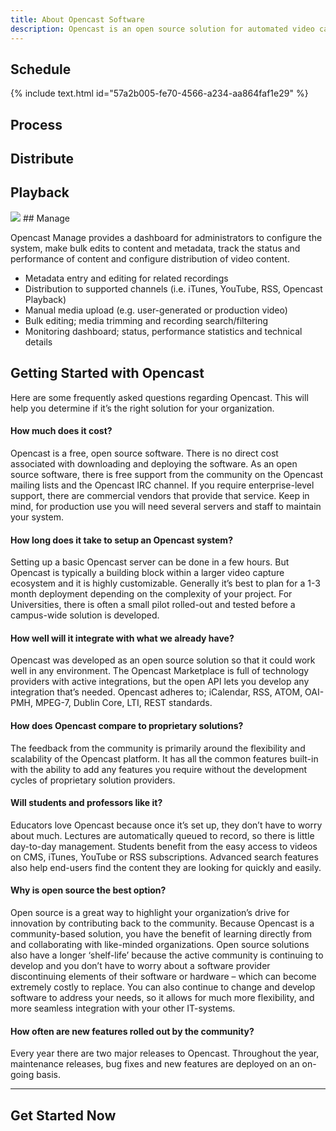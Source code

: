 ```yaml
---
title: About Opencast Software
description: Opencast is an open source solution for automated video capture and distribution at scale. Build custom capture, processing, scheduling and distribution solutions for your organization with one flexible platform.
---
```


## Schedule
{% include text.html id="57a2b005-fe70-4566-a234-aa864faf1e29" %}


## Process

## Distribute

## Playback



<img class="feature-image-left" src="http://www.opencast.org/wp-content/uploads/2015/07/large-manage.jpg">
## Manage

Opencast Manage provides a dashboard for administrators to configure the system, make bulk edits to content and metadata, track the status and performance of content and configure distribution of video content.

- Metadata entry and editing for related recordings
- Distribution to supported channels (i.e. iTunes, YouTube, RSS, Opencast Playback)
- Manual media upload (e.g. user-generated or production video)
- Bulk editing; media trimming and recording search/filtering
- Monitoring dashboard; status, performance statistics and technical details

## Getting Started with Opencast
Here are some frequently asked questions regarding Opencast. This will help you determine if it’s the right solution for your organization.

#### How much does it cost?
Opencast is a free, open source software. There is no direct cost associated with downloading and deploying the software. As an open source software, there is free support from the community on the Opencast mailing lists and the Opencast IRC channel. If you require enterprise-level support, there are commercial vendors that provide that service. Keep in mind, for production use you will need several servers and staff to maintain your system.

#### How long does it take to setup an Opencast system?
Setting up a basic Opencast server can be done in a few hours. But Opencast is typically a building block within a larger video capture ecosystem and it is highly customizable. Generally it’s best to plan for a 1-3 month deployment depending on the complexity of your project. For Universities, there is often a small pilot rolled-out and tested before a campus-wide solution is developed.

#### How well will it integrate with what we already have?
Opencast was developed as an open source solution so that it could work well in any environment. The Opencast Marketplace is full of technology providers with active integrations, but the open API lets you develop any integration that’s needed. Opencast adheres to; iCalendar, RSS, ATOM, OAI-PMH, MPEG-7, Dublin Core, LTI, REST standards.

#### How does Opencast compare to proprietary solutions?
The feedback from the community is primarily around the flexibility and scalability of the Opencast platform. It has all the common features built-in with the ability to add any features you require without the development cycles of proprietary solution providers.

#### Will students and professors like it?
Educators love Opencast because once it’s set up, they don’t have to worry about much. Lectures are automatically queued to record, so there is little day-to-day management. Students benefit from the easy access to videos on CMS, iTunes, YouTube or RSS subscriptions. Advanced search features also help end-users find the content they are looking for quickly and easily.

#### Why is open source the best option?
Open source is a great way to highlight your organization’s drive for innovation by contributing back to the community. Because Opencast is a community-based solution, you have the benefit of learning directly from and collaborating with like-minded organizations. Open source solutions also have a longer ‘shelf-life’ because the active community is continuing to develop and you don’t have to worry about a software provider discontinuing elements of their software or hardware – which can become extremely costly to replace. You can also continue to change and develop software to address your needs, so it allows for much more flexibility, and more seamless integration with your other IT-systems.

#### How often are new features rolled out by the community?
Every year there are two major releases to Opencast. Throughout the year, maintenance releases, bug fixes and new features are deployed on an on-going basis.

---------------------------------------

## Get Started Now
